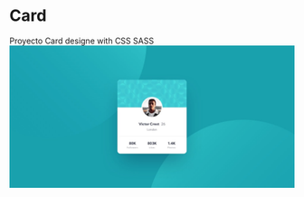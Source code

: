 # Card
Proyecto Card designe with  CSS SASS
![Imagen CArd](https://github.com/NataliaHilarion/Card/blob/main/design/desktop-design.jpg)

